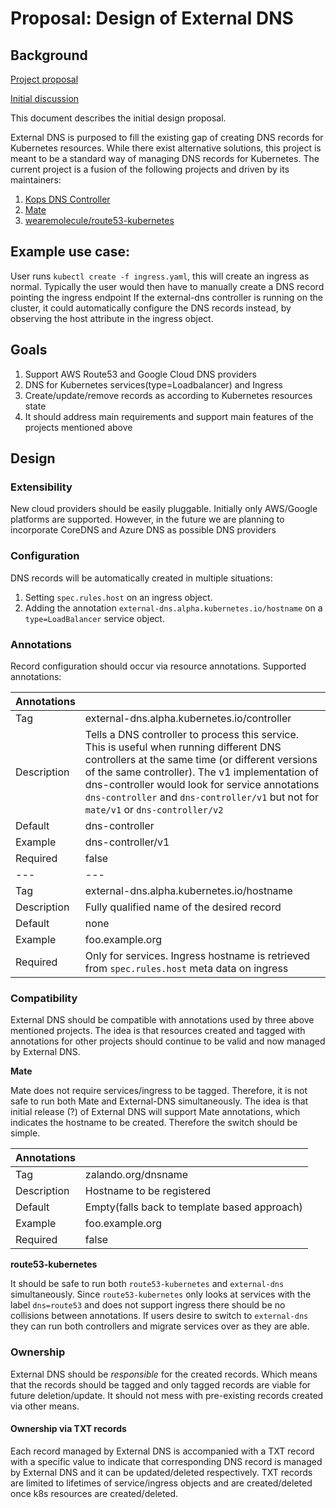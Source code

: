 # Proposal: Design of External DNS

## Background

[Project proposal](https://groups.google.com/forum/#!searchin/kubernetes-dev/external$20dns%7Csort:relevance/kubernetes-dev/2wGQUB0fUuE/9OXz01i2BgAJ)

[Initial discussion](https://docs.google.com/document/d/1ML_q3OppUtQKXan6Q42xIq2jelSoIivuXI8zExbc6ec/edit#heading=h.1pgkuagjhm4p)

This document describes the initial design proposal.

External DNS is purposed to fill the existing gap of creating DNS records for Kubernetes resources. While there exist alternative solutions, this project is meant to be a standard way of managing DNS records for Kubernetes. The current project is a fusion of the following projects and driven by its maintainers:

1. [Kops DNS Controller](https://github.com/kubernetes/kops/tree/master/dns-controller)
2. [Mate](https://github.com/linki/mate)
3. [wearemolecule/route53-kubernetes](https://github.com/wearemolecule/route53-kubernetes)

## Example use case:

User runs `kubectl create -f ingress.yaml`, this will create an ingress as normal.
Typically the user would then have to manually create a DNS record pointing the ingress endpoint
If the external-dns controller is running on the cluster, it could automatically configure the DNS records instead, by observing the host attribute in the ingress object.

## Goals

1. Support AWS Route53 and Google Cloud DNS providers
2. DNS for Kubernetes services(type=Loadbalancer) and Ingress
3. Create/update/remove records as according to Kubernetes resources state
4. It should address main requirements and support main features of the projects mentioned above

## Design

### Extensibility

New cloud providers should be easily pluggable. Initially only AWS/Google platforms are supported. However, in the future we are planning to incorporate CoreDNS and Azure DNS as possible DNS providers

### Configuration

DNS records will be automatically created in multiple situations:
1. Setting `spec.rules.host` on an ingress object.
2. Adding the annotation `external-dns.alpha.kubernetes.io/hostname` on a `type=LoadBalancer` service object.

### Annotations

Record configuration should occur via resource annotations. Supported annotations:

|   Annotations |   |
|---|---|
|Tag   |external-dns.alpha.kubernetes.io/controller   |
|Description   |  Tells a DNS controller to process this service. This is useful when running different DNS controllers at the same time (or different versions of the same controller). The v1 implementation of dns-controller would look for service annotations `dns-controller` and `dns-controller/v1` but not for `mate/v1` or `dns-controller/v2` |
|Default   | dns-controller  |
|Example|dns-controller/v1|
|Required| false |
|---|---|
|Tag   |external-dns.alpha.kubernetes.io/hostname   |
|Description   |  Fully qualified name of the desired record |
|Default| none |
|Example|foo.example.org|
|Required| Only for services. Ingress hostname is retrieved from `spec.rules.host` meta data on ingress |

### Compatibility

External DNS should be compatible with annotations used by three above mentioned projects. The idea is that resources created and tagged with annotations for other projects should continue to be valid and now managed by External DNS. 

**Mate**

Mate does not require services/ingress to be tagged. Therefore, it is not safe to run both Mate and External-DNS simultaneously. The idea is that initial release (?) of External DNS will support Mate annotations, which indicates the hostname to be created. Therefore the switch should be simple. 

|Annotations |  |
|---|---|
|Tag   |zalando.org/dnsname  |
|Description   |  Hostname to be registered |
|Default   | Empty(falls back to template based approach) |
|Example|foo.example.org|
|Required| false|

**route53-kubernetes**

It should be safe to run both `route53-kubernetes` and `external-dns` simultaneously. Since `route53-kubernetes` only looks at services with the label `dns=route53` and does not support ingress there should be no collisions between annotations. If users desire to switch to `external-dns` they can run both controllers and migrate services over as they are able.


### Ownership

External DNS should be *responsible* for the created records. Which means that the records should be tagged and only tagged records are viable for future deletion/update. It should not mess with pre-existing records created via other means.

#### Ownership via TXT records

Each record managed by External DNS is accompanied with a TXT record with a specific value to indicate that corresponding DNS record is managed by External DNS and it can be updated/deleted respectively. TXT records are limited to lifetimes of service/ingress objects and are created/deleted once k8s resources are created/deleted. 
